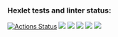 ### Hexlet tests and linter status:
[![Actions Status](https://github.com/ZimovinMY/php-project-45/actions/workflows/hexlet-check.yml/badge.svg)](https://github.com/ZimovinMY/php-project-45/actions)
<a href="https://codeclimate.com/github/ZimovinMY/php-project-45/maintainability"><img src="https://api.codeclimate.com/v1/badges/cc5768fa4dd4e1019794/maintainability" /></a>
<a href="https://asciinema.org/a/M2f2WmcuvXmZqVQRMYMKnQd7x" target="_blank"><img src="https://asciinema.org/a/M2f2WmcuvXmZqVQRMYMKnQd7x.svg" /></a>
<a href="https://asciinema.org/a/Z3irOEcfooROuUCDNUt4R0f8w" target="_blank"><img src="https://asciinema.org/a/Z3irOEcfooROuUCDNUt4R0f8w.svg" /></a> 
<a href="https://asciinema.org/a/i2OWE7maD9geRnlZW2ZYz7UJz" target="_blank"><img src="https://asciinema.org/a/i2OWE7maD9geRnlZW2ZYz7UJz.svg" /></a>
<a href="https://asciinema.org/a/J8TUs2zGhQCGljVGAxcpQ81q3" target="_blank"><img src="https://asciinema.org/a/J8TUs2zGhQCGljVGAxcpQ81q3.svg" /></a>

